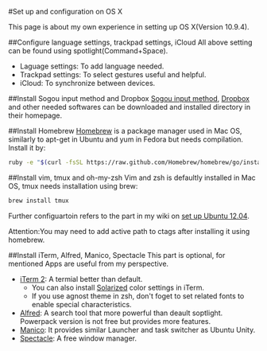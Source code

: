 #Set up and configuration on OS X

This page is about my own experience in setting up OS X(Version 10.9.4).

##Configure language settings, trackpad settings, iCloud
All above setting can be found using spotlight(Command+Space).

- Laguage settings: To add language needed.
- Trackpad settings: To select gestures useful and helpful.
- iCloud: To synchronize between devices.

##Install Sogou input method and Dropbox
[Sogou input method](http://pinyin.sogou.com/mac/), [Dropbox](https://www.dropbox.com/) and other needed softwares can be downloaded and installed directory in their homepage.

##Install Homebrew
[Homebrew](http://brew.sh/) is a package manager used in Mac OS, similarly to apt-get in Ubuntu and yum in Fedora but needs compilation.
Install it by:
```bash
ruby -e "$(curl -fsSL https://raw.github.com/Homebrew/homebrew/go/install)"
```

##Install vim, tmux and oh-my-zsh
Vim and zsh is defaultly installed in Mac OS, tmux needs installation using brew:
```bash
brew install tmux
```
Further configuartoin refers to the part in my wiki on [set up Ubuntu 12.04](ubuntu12.md#install_git,_vim,_tmux_and_omyzsh).

Attention:You may need to add active path to ctags after installing it using homebrew.

##Install iTerm, Alfred, Manico, Spectacle
This part is optional, for mentioned Apps are useful from my perspective.

- [iTerm 2](http://iterm2.com/): A termial better than default.
  - You can also install [Solarized](http://ethanschoonover.com/solarized) color settings in iTerm.
  - If you use agnost theme in zsh, don't foget to set related fonts to enable special characteristics.
- [Alfred](http://www.alfredapp.com/): A search tool that more powerful than deault soptlight. Powerpack version is not free but provides more features.
- [Manico](http://manico.im/): It provides similar Launcher and task switcher as Ubuntu Unity.
- [Spectacle](http://spectacleapp.com/): A free window manager.

